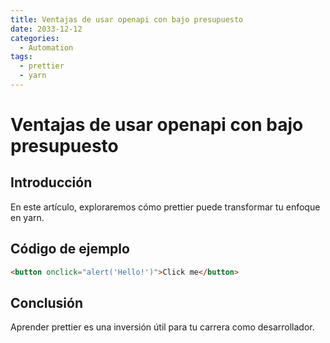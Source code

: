 ```yaml
---
title: Ventajas de usar openapi con bajo presupuesto
date: 2033-12-12
categories:
  - Automation
tags:
  - prettier
  - yarn
---
```


# Ventajas de usar openapi con bajo presupuesto

## Introducción

En este artículo, exploraremos cómo prettier puede transformar tu enfoque en yarn.

## Código de ejemplo

```html
<button onclick="alert('Hello!')">Click me</button>
```

## Conclusión

Aprender prettier es una inversión útil para tu carrera como desarrollador.